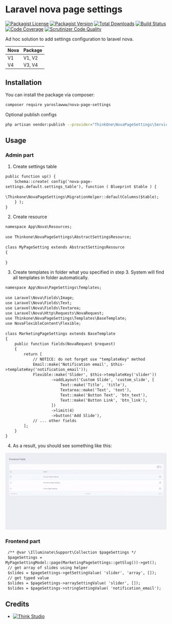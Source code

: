 # Laravel nova page settings

[![Packagist License](https://img.shields.io/packagist/l/yaroslawww/nova-page-settings?color=%234dc71f)](https://github.com/yaroslawww/nova-page-settings/blob/master/LICENSE.md)
[![Packagist Version](https://img.shields.io/packagist/v/yaroslawww/nova-page-settings)](https://packagist.org/packages/yaroslawww/nova-page-settings)
[![Total Downloads](https://img.shields.io/packagist/dt/yaroslawww/nova-page-settings)](https://packagist.org/packages/yaroslawww/nova-page-settings)
[![Build Status](https://scrutinizer-ci.com/g/yaroslawww/nova-page-settings/badges/build.png?b=master)](https://scrutinizer-ci.com/g/yaroslawww/nova-page-settings/build-status/master)
[![Code Coverage](https://scrutinizer-ci.com/g/yaroslawww/nova-page-settings/badges/coverage.png?b=master)](https://scrutinizer-ci.com/g/yaroslawww/nova-page-settings/?branch=master)
[![Scrutinizer Code Quality](https://scrutinizer-ci.com/g/yaroslawww/nova-page-settings/badges/quality-score.png?b=master)](https://scrutinizer-ci.com/g/yaroslawww/nova-page-settings/?branch=master)

Ad hoc solution to add settings configuration to laravel nova.

| Nova | Package |
|------|---------|
| V1   | V1, V2  |
| V4   | V3, V4  |

## Installation

You can install the package via composer:

```bash
composer require yaroslawww/nova-page-settings
```

Optional publish configs

```bash
php artisan vendor:publish --provider="ThinkOne\NovaPageSettings\ServiceProvider" --tag="config"
```

## Usage

### Admin part

1. Create settings table

```injectablephp
public function up() {
    Schema::create( config('nova-page-settings.default.settings_table'), function ( Blueprint $table ) {
        \Thinkone\NovaPageSettings\MigrationHelper::defaultColumns($table);
    } );
}
```

2. Create resource

```injectablephp
namespace App\Nova\Resources;

use Thinkone\NovaPageSettings\AbstractSettingsResource;

class MyPageSetting extends AbstractSettingsResource
{
    
}
```

3. Create templates in folder what you specified in step 3. System will find all templates in folder automatically.

```injectablephp
namespace App\Nova\PageSettings\Templates;

use Laravel\Nova\Fields\Image;
use Laravel\Nova\Fields\Text;
use Laravel\Nova\Fields\Textarea;
use Laravel\Nova\Http\Requests\NovaRequest;
use Thinkone\NovaPageSettings\Templates\BaseTemplate;
use NovaFlexibleContent\Flexible;

class MarketingPageSettings extends BaseTemplate
{
    public function fields(NovaRequest $request)
    {
        return [
            // NOTICE: do not forget use "templateKey" method
            Email::make('Notification email', $this->templateKey('notification_email'));
            Flexible::make('Slider', $this->templateKey('slider'))
                    ->addLayout('Custom Slide', 'custom_slide', [
                        Text::make('Title', 'title'),
                        Textarea::make('Text', 'text'),
                        Text::make('Button Text', 'btn_text'),
                        Text::make('Button Link', 'btn_link'),
                    ])
                    ->limit(4)
                    ->button('Add Slide'),
            // ... other fields
        ];
    }
}
```

4. As a result, you should see something like this:

![](docs/assets/settings-example.gif)

### Frontend part

```injectablephp
 /** @var \Illuminate\Support\Collection $pageSettings */
 $pageSettings =  MyPageSettingModel::page(MarketingPageSettings::getSlug())->get();
 // get array of slides using helper
 $slides = $pageSettings->getSettingValue( 'slider', 'array', []);
 // get typed value
 $slides = $pageSettings->arraySettingValue( 'slider', []);
 $slides = $pageSettings->stringSettingValue( 'notification_email');
```

## Credits

- [![Think Studio](https://yaroslawww.github.io/images/sponsors/packages/logo-think-studio.png)](https://think.studio/)
